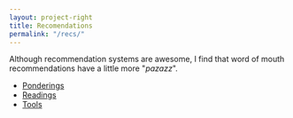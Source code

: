 ```yaml
---
layout: project-right
title: Recomendations
permalink: "/recs/"
---
```


Although recommendation systems are awesome, I find that word of mouth recommendations have a little more "_pazazz_".

- [Ponderings](/ponderings)
- [Readings](/readings)
- [Tools](/tools)
